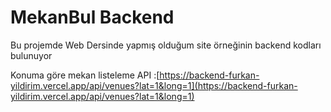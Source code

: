 # MekanBul Backend

Bu projemde Web Dersinde yapmış olduğum site örneğinin backend kodları bulunuyor

Konuma göre mekan listeleme API :[https://backend-furkan-yildirim.vercel.app/api/venues?lat=1&long=1](https://backend-furkan-yildirim.vercel.app/api/venues?lat=1&long=1)
